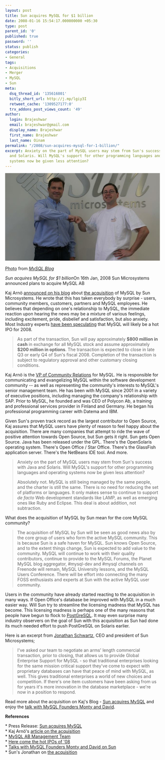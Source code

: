 ```yaml
---
layout: post
title: Sun acquires MySQL for $1 billion
date: 2008-01-16 15:54:17.000000000 +05:30
type: post
parent_id: '0'
published: true
password: ''
status: publish
categories:
- General
tags:
- Acquisitions
- Merger
- MySQL
- Sun
meta:
  dsq_thread_id: '135616801'
  bitly_short_url: http://j.mp/lgiy3I
  retweet_cache: '1309527177:0'
  trx_addons_post_views_count: '49'
author:
  login: Brajeshwar
  email: brajeshwar@gmail.com
  display_name: Brajeshwar
  first_name: Brajeshwar
  last_name: Oinam
permalink: "/2008/sun-acquires-mysql-for-1-billion/"
excerpt: Anxiety on the part of MySQL users may stem from Sun's success with Java
  and Solaris. Will MySQL's support for other programming languages and operating
  systems now be given less attention?
---
```

<div class="figure"><img src="/static/2008/01/sun-acquires-mysql.jpg" alt="Sun acquires MySQL" />
<p class="credit"><abbr class="type" title="Photograph">Photo</abbr> from <cite><a href="http://blogs.mysql.com/">MySQL Blog</a></cite></p>
<p class="caption"><em class="title">Sun acquires MySQL for $1 billion</em>On 16th Jan, 2008 Sun Microsystems announced plans to acquire MySQL AB</p>
</div>

<p>Kaj Arn&ouml; <a href="http://blogs.mysql.com/kaj/2008/01/16/sun-acquires-mysql/">announced on his blog</a> about <a href="http://www.mysql.com/news-and-events/press-release/release_2008_03.html">the acquisition</a> of MySQL by Sun Microsystems. He wrote that this has taken everybody by surprise - users, community members, customers, partners and MySQL employees. He believes that depending on one's relationship to MySQL, the immediate reaction upon hearing the news may be a mixture of various feelings, including excitement, pride, disbelief and satisfaction, but also anxiety. Most Industry experts <a href="http://money.cnn.com/2008/01/10/markets/ipo/copeland_ipowatch.fortune/">have been speculating</a> that MySQL will likely be a hot IPO for 2008.</p>
<blockquote><p>As part of the transaction, Sun will pay approximately <strong>$800 million in cash</strong> in exchange for all MySQL stock and assume approximately <strong>$200 million in options</strong>. The transaction is expected to close in late Q3 or early Q4 of Sun's fiscal 2008. Completion of the transaction is subject to regulatory approval and other customary closing conditions.</p></blockquote>
<p>Kaj Arn&ouml; is the <a href="http://blogs.mysql.com/kaj/press-release-kaj-arno-appointed-mysql-vp-of-community-relations/">VP of Community Relations</a> for MySQL. He is responsible for communicating and evangelizing MySQL within the software development community -- as well as representing the community's interests to MySQL's senior management team. He has been with MySQL since 2001 in a variety of executive positions, including managing the company's relationship with SAP. Prior to MySQL, he founded and was CEO of Polycon Ab, a training and professional services provider in Finland and Germany. He began his professional programming career with Datema and IBM.</p>
<p>Given Sun's proven track record as the largest contributor to Open Source, Kaj assures that MySQL users have plenty of reason to feel happy about the acquisition. There are many companies that attempt to ride the wave of positive attention towards Open Source, but Sun gets it right. Sun gets Open Source. Java has been released under the GPL. There's the OpenSolaris operating system. There's Open Office / Star Office. There's the GlassFish application server. There's the NetBeans IDE tool. And more.</p>
<blockquote><p>Anxiety on the part of MySQL users may stem from Sun's success with Java and Solaris. Will MySQL's support for other programming languages and operating systems now be given less attention?</p>
<p>Absolutely not. MySQL is still being managed by the same people, and the charter is still the same. There is no need for reducing the set of platforms or languages. It only makes sense to continue to support <em>de facto</em> Web development standards like LAMP, as well as emerging ones like Ruby and Eclipse. This deal is about addition, not subtraction.</p></blockquote>
<p>What does the acquisition of MySQL by Sun mean for the core MySQL community?</p>
<blockquote><p>The acquisition of MySQL by Sun will be seen as good news also by the core group of users who form the active MySQL community. This is because Sun is a safe haven for MySQL. Sun knows Open Source, and to the extent things change, Sun is expected to add value to the community. MySQL will continue to work with their quality contributors, continue to provide to the MySQL Forums, the Planet MySQL blog aggregator, #mysql-dev and #mysql channels on Freenode will remain, MySQL University lessons, and the MySQL Users Conference. There will be effort into connecting the many FOSS enthusiasts and experts at Sun with the active MySQL user community.</p></blockquote>
<p>Users in the community have already started reacting to the acquisition in many ways. If Open Office's database be improved with MySQL in a much easier way. Will Sun try to streamline the licensing madness that MySQL has become. This licensing madness is perhaps one of the many reasons that people have begun to flock to <a href="http://www.postgresql.org/">PostGreSQL</a>. It may even surprise many industry observers on the goal of Sun with this acquisition as Sun had done its much needed effort to push PostGreSQL on Solaris earlier.</p>
<p>Here is an excerpt from <a href="http://blogs.sun.com/jonathan/">Jonathan Schwartz</a>, CEO and president of Sun Microsystems;</p>
<blockquote><p>I've asked our team to negotiate an arms' length commercial transaction, prior to closing, that allows us to provide Global Enterprise Support for MySQL - so that traditional enterprises looking for the same mission critical support they've come to expect with proprietary databases can have that peace of mind with MySQL, as well. This gives traditional enterprises a world of new choices and competition. If there's one item customers have been asking from us for years it's more innovation in the database marketplace - we're now in a position to respond.</p></blockquote>
<p>Read more about the acquisition on Kaj's Blog - <a href="http://blogs.mysql.com/kaj/2008/01/16/sun-acquires-mysql/">Sun acquires MySQL</a> and enjoy the <a href="http://blogs.mysql.com/kaj/2008/01/16/talking-to-mysql-founders-monty-and-david-on-sun/">talk with MySQL Founders Monty and David</a>.</p>
<p><strong>References</strong></p>
<p>* Press Release: <a href="http://www.mysql.com/news-and-events/press-release/release_2008_03.html">Sun acquires MySQL</a><br />
* Kaj Arn&ouml;'s <a href="http://blogs.mysql.com/kaj/2008/01/16/sun-acquires-mysql/">article on the acquisition</a><br />
* <a href="http://www.mysql.com/company/management.html">MySQL AB Management Team</a><br />
* <a href="http://money.cnn.com/2008/01/10/markets/ipo/copeland_ipowatch.fortune/">Here come the hot IPOs of '08</a><br />
* <a href="http://blogs.mysql.com/kaj/2008/01/16/talking-to-mysql-founders-monty-and-david-on-sun/">Talks with MySQL Founders Monty and David on Sun</a><br />
* Sun's Jonathan on <a href="http://blogs.sun.com/jonathan/entry/winds_of_change_are_blowing">the acquisition</a></p>
